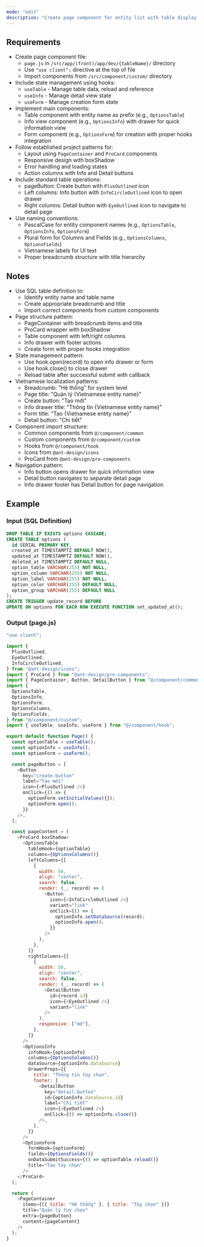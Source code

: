 ```yaml
---
mode: "edit"
description: "Create page component for entity list with table display, create form, view information and detail link functionality."
---
```


## Requirements

- Create page component file:
  - `page.js` in `/src/app/(front)/app/dev/{tableName}/` directory
  - Use `"use client";` directive at the top of file
  - Import components from `/src/component/custom/` directory
- Include state management using hooks:
  - `useTable` - Manage table data, reload and reference
  - `useInfo` - Manage detail view state
  - `useForm` - Manage creation form state
- Implement main components:
  - Table component with entity name as prefix (e.g., `OptionsTable`)
  - Info view component (e.g., `OptionsInfo`) with drawer for quick information view
  - Form component (e.g., `OptionsForm`) for creation with proper hooks integration
- Follow established project patterns for:
  - Layout using `PageContainer` and `ProCard` components
  - Responsive design with boxShadow
  - Error handling and loading states
  - Action columns with Info and Detail buttons
- Include standard table operations:
  - pageButton: Create button with `PlusOutlined` icon
  - Left columns: Info button with `InfoCircleOutlined` icon to open drawer
  - Right columns: Detail button with `EyeOutlined` icon to navigate to detail page
- Use naming conventions:
  - PascalCase for entity component names (e.g., `OptionsTable`, `OptionsInfo`, `OptionsForm`)
  - Plural form for Columns and Fields (e.g., `OptionsColumns`, `OptionsFields`)
  - Vietnamese labels for UI text
  - Proper breadcrumb structure with title hierarchy

## Notes

- Use SQL table definition to:
  - Identify entity name and table name
  - Create appropriate breadcrumb and title
  - Import correct components from custom components
- Page structure pattern:
  - PageContainer with breadcrumb items and title
  - ProCard wrapper with boxShadow
  - Table component with left/right columns
  - Info drawer with footer actions
  - Create form with proper hooks integration
- State management pattern:
  - Use hook.open(record) to open info drawer or form
  - Use hook.close() to close drawer
  - Reload table after successful submit with callback
- Vietnamese localization patterns:
  - Breadcrumb: "Hệ thống" for system level
  - Page title: "Quản lý {Vietnamese entity name}"
  - Create button: "Tạo mới"
  - Info drawer title: "Thông tin {Vietnamese entity name}"
  - Form title: "Tạo {Vietnamese entity name}"
  - Detail button: "Chi tiết"
- Component import structure:
  - Common components from `@/component/common`
  - Custom components from `@/component/custom`
  - Hooks from `@/component/hook`
  - Icons from `@ant-design/icons`
  - ProCard from `@ant-design/pro-components`
- Navigation pattern:
  - Info button opens drawer for quick information view
  - Detail button navigates to separate detail page
  - Info drawer footer has Detail button for page navigation

## Example

### Input (SQL Definition)

```sql
DROP TABLE IF EXISTS options CASCADE;
CREATE TABLE options (
  id SERIAL PRIMARY KEY,
  created_at TIMESTAMPTZ DEFAULT NOW(),
  updated_at TIMESTAMPTZ DEFAULT NOW(),
  deleted_at TIMESTAMPTZ DEFAULT NULL,
  option_table VARCHAR(255) NOT NULL,
  option_column VARCHAR(255) NOT NULL,
  option_label VARCHAR(255) NOT NULL,
  option_color VARCHAR(255) DEFAULT NULL,
  option_group VARCHAR(255) DEFAULT NULL
);
CREATE TRIGGER update_record BEFORE
UPDATE ON options FOR EACH ROW EXECUTE FUNCTION set_updated_at();
```

### Output (page.js)

```javascript
"use client";

import {
  PlusOutlined,
  EyeOutlined,
  InfoCircleOutlined,
} from "@ant-design/icons";
import { ProCard } from "@ant-design/pro-components";
import { PageContainer, Button, DetailButton } from "@/component/common";
import {
  OptionsTable,
  OptionsInfo,
  OptionsForm,
  OptionsColumns,
  OptionsFields,
} from "@/component/custom";
import { useTable, useInfo, useForm } from "@/component/hook";

export default function Page() {
  const optionTable = useTable();
  const optionInfo = useInfo();
  const optionForm = useForm();

  const pageButton = [
    <Button
      key="create-button"
      label="Tạo mới"
      icon={<PlusOutlined />}
      onClick={() => {
        optionForm.setInitialValues({});
        optionForm.open();
      }}
    />,
  ];

  const pageContent = (
    <ProCard boxShadow>
      <OptionsTable
        tableHook={optionTable}
        columns={OptionsColumns()}
        leftColumns={[
          {
            width: 56,
            align: "center",
            search: false,
            render: (_, record) => (
              <Button
                icon={<InfoCircleOutlined />}
                variant="link"
                onClick={() => {
                  optionInfo.setDataSource(record);
                  optionInfo.open();
                }}
              />
            ),
          },
        ]}
        rightColumns={[
          {
            width: 56,
            align: "center",
            search: false,
            render: (_, record) => (
              <DetailButton
                id={record.id}
                icon={<EyeOutlined />}
                variant="link"
              />
            ),
            responsive: ["md"],
          },
        ]}
      />
      <OptionsInfo
        infoHook={optionInfo}
        columns={OptionsColumns()}
        dataSource={optionInfo.dataSource}
        drawerProps={{
          title: "Thông tin tùy chọn",
          footer: [
            <DetailButton
              key="detail-button"
              id={optionInfo.dataSource.id}
              label="Chi tiết"
              icon={<EyeOutlined />}
              onClick={() => optionInfo.close()}
            />,
          ],
        }}
      />
      <OptionsForm
        formHook={optionForm}
        fields={OptionsFields()}
        onDataSubmitSuccess={() => optionTable.reload()}
        title="Tạo tùy chọn"
      />
    </ProCard>
  );

  return (
    <PageContainer
      items={[{ title: "Hệ thống" }, { title: "Tùy chọn" }]}
      title="Quản lý tùy chọn"
      extra={pageButton}
      content={pageContent}
    />
  );
}
```
